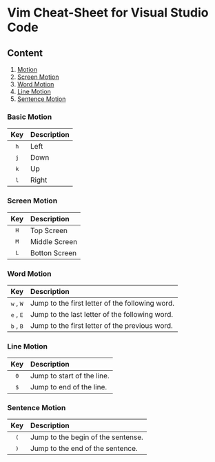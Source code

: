 # Vim Cheat-Sheet for Visual Studio Code

## Content
1. [Motion](#basic-motion)
2. [Screen Motion](#screen-motion)
3. [Word Motion](#word-motion)
4. [Line Motion](#line-motion)
5. [Sentence Motion](#sentence-motion)

### Basic Motion

| Key | Description |
|:--:|:--|
| <kbd>h</kbd> | Left |
| <kbd>j</kbd> | Down |
| <kbd>k</kbd> | Up |
| <kbd>l</kbd> | Right |

### Screen Motion
| Key | Description |
|:--:|:--|
| <kbd>H</kbd> | Top Screen |
| <kbd>M</kbd> | Middle Screen | 
| <kbd>L</kbd> | Botton Screen |

### Word Motion
| Key | Description |
|:--:|:--|
| <kbd>w</kbd> , <kbd>W</kbd> | Jump to the first letter of the following word. |
| <kbd>e</kbd> , <kbd>E</kbd> | Jump to the last letter of the following word.|
| <kbd>b</kbd> , <kbd>B</kbd> | Jump to the first letter of the previous word. |

### Line Motion
| Key | Description |
|:--:|:--|
| <kbd>0</kbd> | Jump to start of the line.|
| <kbd>$</kbd> | Jump to end of the line.|

### Sentence Motion
| Key | Description |
|:--:|:--|
| <kbd>(</kbd> | Jump to the begin of the sentense. | 
| <kbd>)</kbd> | Jump to the end of the sentence.|

